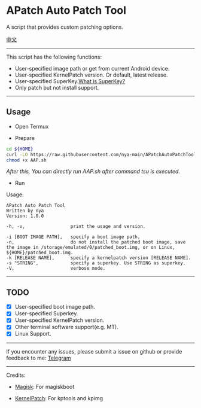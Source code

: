 # APatch Auto Patch Tool

A script that provides custom patching options.

[中文](./README_CN.md)

---

This script has the following functions:

- User-specified image path or get from current Android device.  
- User-specified KernelPatch version. Or default, latest release.  
- User-specified SuperKey.[What is SuperKey?](https://github.com/bmax121/APatch/blob/main/docs/en/faq.md#what-is-superkey)  
- Only patch but not install support.

---

## Usage

- Open Termux

- Prepare

```bash
cd ${HOME}
curl -LO https://raw.githubusercontent.com/nya-main/APatchAutoPatchTool/main/AAP.sh
chmod +x AAP.sh
```

*After this, You can directly run AAP.sh after command tsu is executed.*

- Run

Usage:
```
APatch Auto Patch Tool
Written by nya
Version: 1.0.0

-h, -v,                 print the usage and version.

-i [BOOT IMAGE PATH],   specify a boot image path.
-n,                     do not install the patched boot image, save the image in /storage/emulated/0/patched_boot.img, or on Linux, ${HOME}/patched_boot.img.
-k [RELEASE NAME],      specify a kernelpatch version [RELEASE NAME].
-s "STRING",            specify a superkey. Use STRING as superkey.
-V,                     verbose mode.
```

---

## TODO

- [x] User-specified boot image path.  
- [x] User-specified Superkey.  
- [x] User-specified KernelPatch version.  
- [x] Other terminal software support(e.g. MT).  
- [x] Linux Support.  

---


If you encounter any issues, please submit a issue on github or provide feedback to me: [Telegram](https://t.me/RhineNya)

---

Credits:

- [Magisk](https://github.com/topjohnwu/magisk): For magiskboot

- [KernelPatch](https://github.com/bmax121/KernelPatch): For kptools and kpimg
